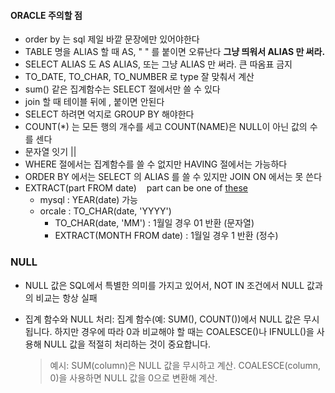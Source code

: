 #### ORACLE 주의할 점
- order by 는 sql 제일 바깥 문장에만 있어야한다
- TABLE 명을 ALIAS 할 때 AS, " " 를 붙이면 오류난다 **그냥 띄워서 ALIAS 만 써라.**
- SELECT ALIAS 도 AS ALIAS, 또는 그냥 ALIAS 만 써라. 큰 따옴표 금지
- TO_DATE, TO_CHAR, TO_NUMBER 로 type 잘 맞춰서 계산
- sum() 같은 집계함수는 SELECT 절에서만 쓸 수 있다
- join 할 때 테이블 뒤에 , 붙이면 안된다
- SELECT 하려면 억지로 GROUP BY 해야한다
- COUNT(*) 는 모든 행의 개수를 세고 COUNT(NAME)은 NULL이 아닌 값의 수를 센다
- 문자열 잇기 ||
- WHERE 절에서는 집계함수를 쓸 수 없지만 HAVING 절에서는 가능하다
- ORDER BY 에서는 SELECT 의 ALIAS 를 쓸 수 있지만 JOIN ON 에서는 못 쓴다
- EXTRACT(part FROM date) &nbsp;&nbsp; part can be one of [these](https://www.w3schools.com/sql/func_mysql_extract.asp)
  -   mysql : YEAR(date) 가능
  -   orcale : TO_CHAR(date, 'YYYY')
      -   TO_CHAR(date, 'MM') : 1월일 경우 01 반환 (문자열)
      -   EXTRACT(MONTH FROM date) : 1월일 경우 1 반환 (정수)
 
### NULL
- NULL 값은 SQL에서 특별한 의미를 가지고 있어서, NOT IN 조건에서 NULL 값과의 비교는 항상 실패
- 집계 함수와 NULL 처리: 집계 함수(예: SUM(), COUNT())에서 NULL 값은 무시됩니다. 하지만 경우에 따라 0과 비교해야 할 때는 COALESCE()나 IFNULL()을 사용해 NULL 값을 적절히 처리하는 것이 중요합니다.
  
  > 예시: SUM(column)은 NULL 값을 무시하고 계산.
COALESCE(column, 0)을 사용하면 NULL 값을 0으로 변환해 계산.
